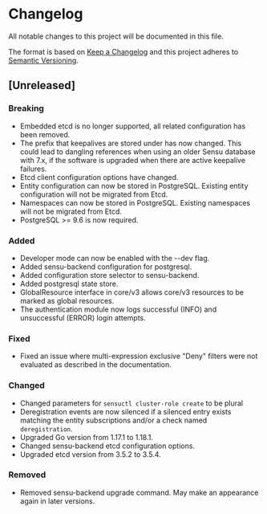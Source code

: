 # Changelog
All notable changes to this project will be documented in this file.

The format is based on [Keep a Changelog](http://keepachangelog.com/en/1.0.0/)
and this project adheres to [Semantic
Versioning](http://semver.org/spec/v2.0.0.html).

## [Unreleased]
### Breaking
- Embedded etcd is no longer supported, all related configuration has been
removed.
- The prefix that keepalives are stored under has now changed. This could lead
to dangling references when using an older Sensu database with 7.x, if the
software is upgraded when there are active keepalive failures.
- Etcd client configuration options have changed.
- Entity configuration can now be stored in PostgreSQL. Existing entity
configuration will not be migrated from Etcd.
- Namespaces can now be stored in PostgreSQL. Existing namespaces will not be
migrated from Etcd.
- PostgreSQL >= 9.6 is now required.

### Added
- Developer mode can now be enabled with the --dev flag.
- Added sensu-backend configuration for postgresql.
- Added configuration store selector to sensu-backend.
- Added postgresql state store.
- GlobalResource interface in core/v3 allows core/v3 resources to
  be marked as global resources.
- The authentication module now logs successful (INFO) and unsuccessful (ERROR)
  login attempts.

### Fixed
- Fixed an issue where multi-expression exclusive "Deny" filters were not
  evaluated as described in the documentation.

### Changed
- Changed parameters for `sensuctl cluster-role create` to be plural
- Deregistration events are now silenced if a silenced entry exists matching the
entity subscriptions and/or a check named `deregistration`.
- Upgraded Go version from 1.17.1 to 1.18.1.
- Changed sensu-backend etcd configuration options.
- Upgraded etcd version from 3.5.2 to 3.5.4.

### Removed
- Removed sensu-backend upgrade command. May make an appearance again in later versions.
